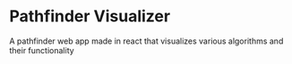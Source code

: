 # Pathfinder Visualizer
A pathfinder web app made in react that visualizes various algorithms and their functionality
